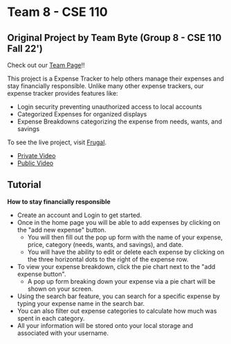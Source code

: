 # Team 8 - CSE 110
## Original Project by Team Byte (Group 8 - CSE 110 Fall 22')

Check out our [Team Page](admin/team.md)!!

This project is a Expense Tracker to help others manage their expenses and
stay financially responsible. Unlike many other expense trackers, our expense tracker provides features like:
- Login security preventing unauthorized access to local accounts
- Categorized Expenses for organized displays
- Expense Breakdowns categorizing the expense from needs, wants, and savings

To see the live project, visit [Frugal](https://cse110-fa22-group8.github.io/cse110-fa22-group8/source/main/login_page/login_page.html).
- [Private Video]()
- [Public Video]()

## Tutorial 
**How to stay financially responsible** 
- Create an account and Login to get started.
- Once in the home page you will be able to add expenses by clicking on the "add new expense" button. 
  - You will then fill out the pop up form with the name of your expense, price, category (needs, wants, and savings), and date. 
  - You will have the ability to edit or delete each expense by clicking on the three horizontal dots to the right of the expense row. 
- To view your expense breakdown, click the pie chart next to the "add expense button".
  - A pop up form breaking down your expense via a pie chart will be shown on your screen. 
- Using the search bar feature, you can search for a specific expense by typing your expense name in the search bar. 
- You can also filter out expense categories to calculate how much was spent in each category. 
- All your information will be stored onto your local storage and associated with your username.
